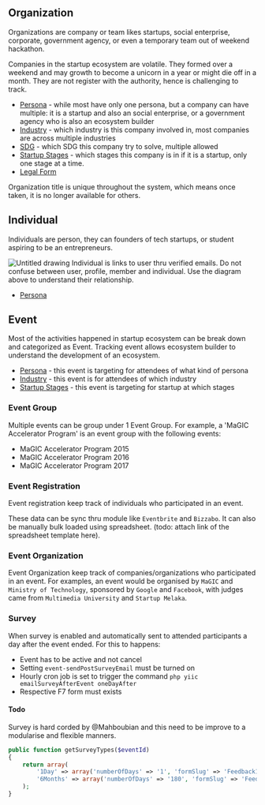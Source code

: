 ## Organization
Organizations are company or team likes startups, social enterprise, corporate, government agency, or even a temporary team out of weekend hackathon. 

Companies in the startup ecosystem are volatile. They formed over a weekend and may growth to become a unicorn in a year or might die off in a month. They are not register with the authority, hence is challenging to track.

  * [Persona](Master-Data-Persona) - while most have only one persona, but a company can have multiple: it is a startup and also an social enterprise, or a government agency who is also an ecosystem builder
  * [Industry](Master-Data-Industry) - which industry is this company involved in, most companies are across multiple industries
  * [SDG](Master-Data-SDG) - which SDG this company try to solve, multiple allowed
  * [Startup Stages](Master-Data-Startup-Stages) - which stages this company is in if it is a startup, only one stage at a time.
  * [Legal Form](Master-Data-Legal-Form)

Organization title is unique throughout the system, which means once taken, it is no longer available for others.

## Individual

Individuals are person, they can founders of tech startups, or student aspiring to be an entrepreneurs. 

![Untitled drawing](https://user-images.githubusercontent.com/5336690/83710843-47c86300-a654-11ea-93c8-cc9747ffea43.png)
Individual is links to user thru verified emails. Do not confuse between user, profile, member and individual. Use the diagram above to understand their relationship.

  * [Persona](Master-Data-Persona)

## Event
Most of the activities happened in startup ecosystem can be break down and categorized as Event. Tracking event allows ecosystem builder to understand the development of an ecosystem.

  * [Persona](Master-Data-Persona) - this event is targeting for attendees of what kind of persona
  * [Industry](Master-Data-Industry) - this event is for attendees of which industry
  * [Startup Stages](Master-Data-Startup-Stages) - this event is targeting for startup at which stages

### Event Group
Multiple events can be group under 1 Event Group. For example, a 'MaGIC Accelerator Program' is an event group with the following events:
  * MaGIC Accelerator Program 2015
  * MaGIC Accelerator Program 2016
  * MaGIC Accelerator Program 2017

### Event Registration
Event registration keep track of individuals who participated in an event. 

These data can be sync thru module like `Eventbrite` and `Bizzabo`. It can also be manually bulk loaded using spreadsheet. (todo: attach link of the spreadsheet template here).

### Event Organization
Event Organization keep track of companies/organizations who participated in an event. For examples, an event would be organised by `MaGIC` and `Ministry of Technology`, sponsored by `Google` and `Facebook`, with judges came from `Multimedia University` and `Startup Melaka`.

### Survey
When survey is enabled and automatically sent to attended participants a day after the event ended. For this to happens:
* Event has to be active and not cancel
* Setting `event-sendPostSurveyEmail` must be turned on
* Hourly cron job is set to trigger the command `php yiic emailSurveyAfterEvent oneDayAfter`
* Respective F7 form must exists

#### Todo
Survey is hard corded by @Mahboubian and this need to be improve to a modularise and flexible manners.

```php
public function getSurveyTypes($eventId)
{
    return array(
        '1Day' => array('numberOfDays' => '1', 'formSlug' => 'Feedback1', 'participantsMode' => 'attended'),
        '6Months' => array('numberOfDays' => '180', 'formSlug' => 'Feedback2', 'participantsMode' => 'attended'),
    );
}
```